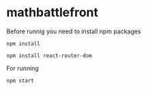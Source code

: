 # mathbattlefront
Before runnig you need to install npm packages

```npm install```

```npm install react-router-dom```

For running

```npm start```
